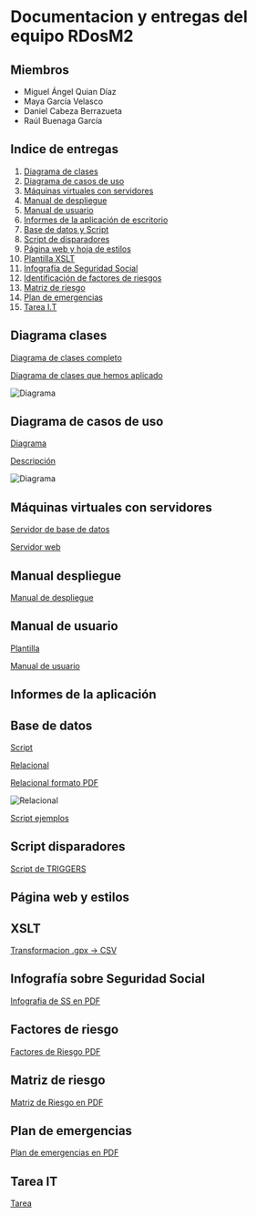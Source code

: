 # Documentacion y entregas del equipo **RDosM2**

## Miembros

- Miguel Ángel Quian Díaz
- Maya García Velasco
- Daniel Cabeza Berrazueta
- Raúl Buenaga García

## Indice de entregas
<!--Para enlazar correctamente, crear un header con #/##/### y vincular -> [texto](#nombreDelHeader)-->
1. [Diagrama de clases](#diagrama-clases)
2. [Diagrama de casos de uso](#diagrama-de-casos-de-uso)
3. [Máquinas virtuales con servidores](#maquinas-virtuales-con-servidores)
4. [Manual de despliegue](#manual-despliegue)
5. [Manual de usuario](#manual-de-usuario)
6. [Informes de la aplicación de escritorio](#informes-de-la-aplicación)
7. [Base de datos y Script](#base-de-datos)
8. [Script de disparadores](#script-disparadores)
9. [Página web y hoja de estilos](#página-web-y-estilos)
10. [Plantilla XSLT](#xslt)
11. [Infografía de Seguridad Social](#infografía-sobre-seguridad-social)
12. [Identificación de factores de riesgos](#factores-de-riesgo)
13. [Matriz de riesgo](#matriz-de-riesgo)
14. [Plan de emergencias](#plan-de-emergencias)
15. [Tarea I.T](#tarea-it)

   
   

## Diagrama clases
[Diagrama de clases completo](https://educantabria.sharepoint.com/:b:/r/sites/RETODAM1DAM12025-39009471-DAM1-EQUIPO1/Documentos%20compartidos/DAM1-EQUIPO1/ARCHIVOS%20RETO/Diagrama%20de%20clases%20espero%20que%20sea%20el%20ultimo.pdf?csf=1&web=1&e=UkPkpz)

[Diagrama de clases que hemos aplicado](https://educantabria.sharepoint.com/:b:/r/sites/RETODAM1DAM12025-39009471-DAM1-EQUIPO1/Documentos%20compartidos/DAM1-EQUIPO1/ARCHIVOS%20RETO/Diagrama%20de%20clases%20aplicado.pdf?csf=1&web=1&e=eYL99k)

![Diagrama](imagenes/Diagrama_clases_por_fin.png)


## Diagrama de casos de uso
[Diagrama](https://educantabria.sharepoint.com/:i:/r/sites/RETODAM1DAM12025-39009471-DAM1-EQUIPO1/Documentos%20compartidos/DAM1-EQUIPO1/ARCHIVOS%20RETO/casos_uso.drawio.png?csf=1&web=1&e=hHwa4F)

[Descripción](https://educantabria.sharepoint.com/:w:/r/sites/RETODAM1DAM12025-39009471-DAM1-EQUIPO1/Documentos%20compartidos/DAM1-EQUIPO1/ARCHIVOS%20RETO/descripci%C3%B3n%20de%20casos%20de%20uso.docx?d=w5e06507a021a45c7ab6b5103337c9e46&csf=1&web=1&e=00XqIP)

![Diagrama](imagenes/casos_uso.png)

## Máquinas virtuales con servidores
[Servidor de base de datos](https://educantabria.sharepoint.com/:u:/r/sites/RETODAM1DAM12025-39009471-DAM1-EQUIPO1/Documentos%20compartidos/DAM1-EQUIPO1/ARCHIVOS%20RETO/bd_ubuntu.ova?csf=1&web=1&e=VXpzZz)

[Servidor web](https://educantabria.sharepoint.com/:u:/r/sites/RETODAM1DAM12025-39009471-DAM1-EQUIPO1/Documentos%20compartidos/DAM1-EQUIPO1/ARCHIVOS%20RETO/ServidorWeb-Equipo1-VF.ova?csf=1&web=1&e=RlUCsb)

## Manual despliegue
[Manual de despliegue](https://educantabria.sharepoint.com/:b:/r/sites/RETODAM1DAM12025-39009471-DAM1-EQUIPO1/Documentos%20compartidos/DAM1-EQUIPO1/ARCHIVOS%20RETO/Manuales/MANUAL%20DESPLIEGUE.pdf?csf=1&web=1&e=bMy8iM)

## Manual de usuario
[Plantilla](https://educantabria.sharepoint.com/:w:/r/sites/RETODAM1DAM12025-39009471-DAM1-EQUIPO1/Documentos%20compartidos/DAM1-EQUIPO1/ARCHIVOS%20RETO/MANUAL%20USUARIO.docx?d=w06038e8d45524639a670f50dc6b88509&csf=1&web=1&e=OlXqLQ)

[Manual de usuario](https://educantabria.sharepoint.com/:b:/r/sites/RETODAM1DAM12025-39009471-DAM1-EQUIPO1/Documentos%20compartidos/DAM1-EQUIPO1/ARCHIVOS%20RETO/Manuales/MANUAL%20USUARIO.pdf?csf=1&web=1&e=eZLNh1)

## Informes de la aplicación


## Base de datos
[Script](https://educantabria.sharepoint.com/:u:/r/sites/RETODAM1DAM12025-39009471-DAM1-EQUIPO1/Documentos%20compartidos/DAM1-EQUIPO1/ARCHIVOS%20RETO/BD/GeneracionBD_Equipo1.sql?csf=1&web=1&e=hKzkjL)

[Relacional](https://educantabria.sharepoint.com/:u:/r/sites/RETODAM1DAM12025-39009471-DAM1-EQUIPO1/Documentos%20compartidos/DAM1-EQUIPO1/ARCHIVOS%20RETO/BD/EER_EQUIPO1_V10.mwb?csf=1&web=1&e=e1JlMH)

[Relacional formato PDF](https://educantabria.sharepoint.com/:b:/r/sites/RETODAM1DAM12025-39009471-DAM1-EQUIPO1/Documentos%20compartidos/DAM1-EQUIPO1/ARCHIVOS%20RETO/BD/EER_EQUIPO1_V10.pdf?csf=1&web=1&e=KapWHP)


<!--Para enlazar imagenes, añade una ! a un enlace normal-->
![Relacional](/imagenes/EER_EQUIPO1_V10.png)

[Script ejemplos](https://educantabria.sharepoint.com/:u:/r/sites/RETODAM1DAM12025-39009471-DAM1-EQUIPO1/Documentos%20compartidos/DAM1-EQUIPO1/ARCHIVOS%20RETO/BD/DatosEjemploBD_Equipo1.sql?csf=1&web=1&e=DBjGqU)

## Script disparadores
[Script de TRIGGERS](https://educantabria.sharepoint.com/:u:/r/sites/RETODAM1DAM12025-39009471-DAM1-EQUIPO1/Documentos%20compartidos/DAM1-EQUIPO1/ARCHIVOS%20RETO/BD/Script%20disparadores-Equipo1.sql?csf=1&web=1&e=PxRWOw)
## Página web y estilos

## XSLT
[Transformacion .gpx -> CSV](https://educantabria.sharepoint.com/:u:/r/sites/RETODAM1DAM12025-39009471-DAM1-EQUIPO1/Documentos%20compartidos/DAM1-EQUIPO1/ARCHIVOS%20RETO/gpxToCSV?csf=1&web=1&e=XLbvS2)
## Infografía sobre Seguridad Social
[Infografia de SS en PDF](https://educantabria.sharepoint.com/:b:/r/sites/RETODAM1DAM12025-39009471-DAM1-EQUIPO1/Documentos%20compartidos/DAM1-EQUIPO1/ARCHIVOS%20RETO/Infografia%20SS.pdf?csf=1&web=1&e=En4MY3)

## Factores de riesgo
[Factores de Riesgo PDF](https://educantabria.sharepoint.com/:b:/r/sites/RETODAM1DAM12025-39009471-DAM1-EQUIPO1/Documentos%20compartidos/DAM1-EQUIPO1/ARCHIVOS%20RETO/IDENTIFICACION_DE_RIESGOS_EQUIPO1.pdf?csf=1&web=1&e=Mhk5Ep)
## Matriz de riesgo
[Matriz de Riesgo en PDF](https://educantabria.sharepoint.com/:b:/r/sites/RETODAM1DAM12025-39009471-DAM1-EQUIPO1/Documentos%20compartidos/DAM1-EQUIPO1/ARCHIVOS%20RETO/Matriz%20de%20riesgo.pdf?csf=1&web=1&e=s3ks61)

## Plan de emergencias
[Plan de emergencias en PDF](https://educantabria.sharepoint.com/:b:/r/sites/RETODAM1DAM12025-39009471-DAM1-EQUIPO1/Documentos%20compartidos/DAM1-EQUIPO1/ARCHIVOS%20RETO/Plan%20de%20emergencias.pdf?csf=1&web=1&e=8r9907)

## Tarea IT
[Tarea](https://educantabria.sharepoint.com/:b:/r/sites/RETODAM1DAM12025-39009471-DAM1-EQUIPO1/Documentos%20compartidos/DAM1-EQUIPO1/ARCHIVOS%20RETO/Tarea_IT_Equipo1.pdf?csf=1&web=1&e=qgO1M3)




